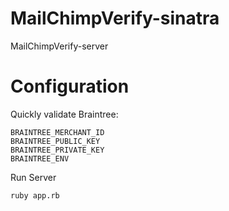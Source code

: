 # MailChimpVerify-sinatra
MailChimpVerify-server

# Configuration

Quickly validate Braintree:

    BRAINTREE_MERCHANT_ID
    BRAINTREE_PUBLIC_KEY
    BRAINTREE_PRIVATE_KEY
    BRAINTREE_ENV

Run Server

    ruby app.rb
